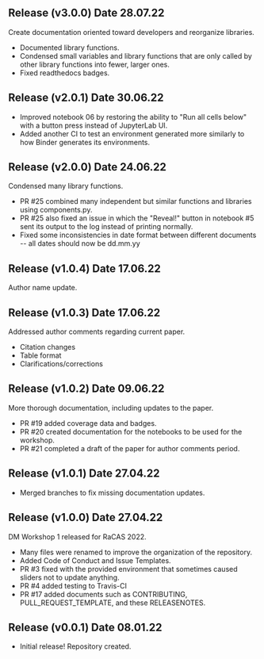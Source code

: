 ## Release (v3.0.0) Date 28.07.22

Create documentation oriented toward developers and reorganize libraries.
* Documented library functions.
* Condensed small variables and library functions that are only called by other library functions into fewer, larger ones.
* Fixed readthedocs badges.

## Release (v2.0.1) Date 30.06.22

* Improved notebook 06 by restoring the ability to "Run all cells below" with a button press instead of JupyterLab UI.
* Added another CI to test an environment generated more similarly to how Binder generates its environments.


## Release (v2.0.0) Date 24.06.22

Condensed many library functions.
* PR #25 combined many independent but similar functions and libraries using components.py.
* PR #25 also fixed an issue in which the "Reveal!" button in notebook #5 sent its output to the log instead of printing normally.
* Fixed some inconsistencies in date format between different documents -- all dates should now be dd.mm.yy

## Release (v1.0.4) Date 17.06.22

Author name update.

## Release (v1.0.3) Date 17.06.22

Addressed author comments regarding current paper. 
* Citation changes
* Table format
* Clarifications/corrections

## Release (v1.0.2) Date 09.06.22

More thorough documentation, including updates to the paper.
* PR #19 added coverage data and badges.
* PR #20 created documentation for the notebooks to be used for the workshop.
* PR #21 completed a draft of the paper for author comments period.

## Release (v1.0.1) Date 27.04.22 

* Merged branches to fix missing documentation updates.

## Release (v1.0.0) Date 27.04.22 

DM Workshop 1 released for RaCAS 2022.
* Many files were renamed to improve the organization of the repository.
* Added Code of Conduct and Issue Templates.
* PR #3 fixed with the provided environment that sometimes caused sliders not to update anything.
* PR #4 added testing to Travis-CI
* PR #17 added documents such as CONTRIBUTING, PULL_REQUEST_TEMPLATE, and these RELEASENOTES.

## Release (v0.0.1) Date 08.01.22

* Initial release! Repository created.
